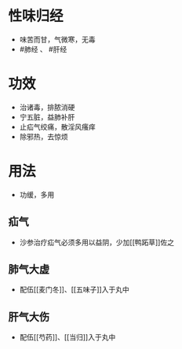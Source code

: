 # 性味归经
- 味苦而甘，气微寒，无毒
- #肺经 、 #肝经 
# 功效
- 治诸毒，排脓消硬
- 宁五脏，益肺补肝
- 止疝气绞痛，散淫风瘙痒
- 除邪热，去惊烦
# 用法
- 功缓，多用
## 疝气
- 沙参治疗疝气必须多用以益阴，少加[[鸭跖草]]佐之
## 肺气大虚
- 配伍[[麦门冬]]、[[五味子]]入于丸中
## 肝气大伤
- 配伍[[芍药]]、[[当归]]入于丸中